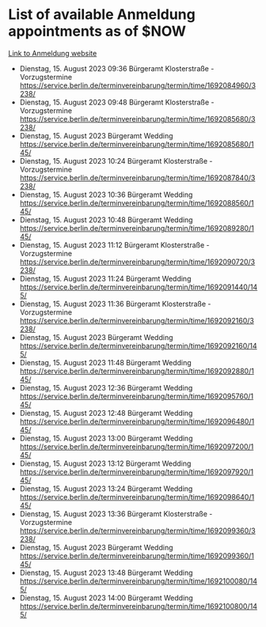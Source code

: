 # List of available Anmeldung appointments as of $NOW
[Link to Anmeldung website](https://service.berlin.de/terminvereinbarung/termin/tag.php?termin=1&anliegen[]=120686&dienstleisterlist=122210,122217,327316,122219,327312,122227,327314,122231,327346,122243,327348,122254,122252,329742,122260,329745,122262,329748,122271,327278,122273,327274,122277,327276,330436,122280,327294,122282,327290,122284,327292,122291,327270,122285,327266,122286,327264,122296,327268,150230,329760,122297,327286,122294,327284,122312,329763,122314,329775,122304,327330,122311,327334,122309,327332,317869,122281,327352,122279,329772,122283,122276,327324,122274,327326,122267,329766,122246,327318,122251,327320,122257,327322,122208,327298,122226,327300&herkunft=http%3A%2F%2Fservice.berlin.de%2Fdienstleistung%2F120686%2F)
- Dienstag, 15. August 2023 09:36 Bürgeramt Klosterstraße - Vorzugstermine https://service.berlin.de/terminvereinbarung/termin/time/1692084960/3238/
- Dienstag, 15. August 2023 09:48 Bürgeramt Klosterstraße - Vorzugstermine https://service.berlin.de/terminvereinbarung/termin/time/1692085680/3238/
- Dienstag, 15. August 2023  Bürgeramt Wedding https://service.berlin.de/terminvereinbarung/termin/time/1692085680/145/
- Dienstag, 15. August 2023 10:24 Bürgeramt Klosterstraße - Vorzugstermine https://service.berlin.de/terminvereinbarung/termin/time/1692087840/3238/
- Dienstag, 15. August 2023 10:36 Bürgeramt Wedding https://service.berlin.de/terminvereinbarung/termin/time/1692088560/145/
- Dienstag, 15. August 2023 10:48 Bürgeramt Wedding https://service.berlin.de/terminvereinbarung/termin/time/1692089280/145/
- Dienstag, 15. August 2023 11:12 Bürgeramt Klosterstraße - Vorzugstermine https://service.berlin.de/terminvereinbarung/termin/time/1692090720/3238/
- Dienstag, 15. August 2023 11:24 Bürgeramt Wedding https://service.berlin.de/terminvereinbarung/termin/time/1692091440/145/
- Dienstag, 15. August 2023 11:36 Bürgeramt Klosterstraße - Vorzugstermine https://service.berlin.de/terminvereinbarung/termin/time/1692092160/3238/
- Dienstag, 15. August 2023  Bürgeramt Wedding https://service.berlin.de/terminvereinbarung/termin/time/1692092160/145/
- Dienstag, 15. August 2023 11:48 Bürgeramt Wedding https://service.berlin.de/terminvereinbarung/termin/time/1692092880/145/
- Dienstag, 15. August 2023 12:36 Bürgeramt Wedding https://service.berlin.de/terminvereinbarung/termin/time/1692095760/145/
- Dienstag, 15. August 2023 12:48 Bürgeramt Wedding https://service.berlin.de/terminvereinbarung/termin/time/1692096480/145/
- Dienstag, 15. August 2023 13:00 Bürgeramt Wedding https://service.berlin.de/terminvereinbarung/termin/time/1692097200/145/
- Dienstag, 15. August 2023 13:12 Bürgeramt Wedding https://service.berlin.de/terminvereinbarung/termin/time/1692097920/145/
- Dienstag, 15. August 2023 13:24 Bürgeramt Wedding https://service.berlin.de/terminvereinbarung/termin/time/1692098640/145/
- Dienstag, 15. August 2023 13:36 Bürgeramt Klosterstraße - Vorzugstermine https://service.berlin.de/terminvereinbarung/termin/time/1692099360/3238/
- Dienstag, 15. August 2023  Bürgeramt Wedding https://service.berlin.de/terminvereinbarung/termin/time/1692099360/145/
- Dienstag, 15. August 2023 13:48 Bürgeramt Wedding https://service.berlin.de/terminvereinbarung/termin/time/1692100080/145/
- Dienstag, 15. August 2023 14:00 Bürgeramt Wedding https://service.berlin.de/terminvereinbarung/termin/time/1692100800/145/
